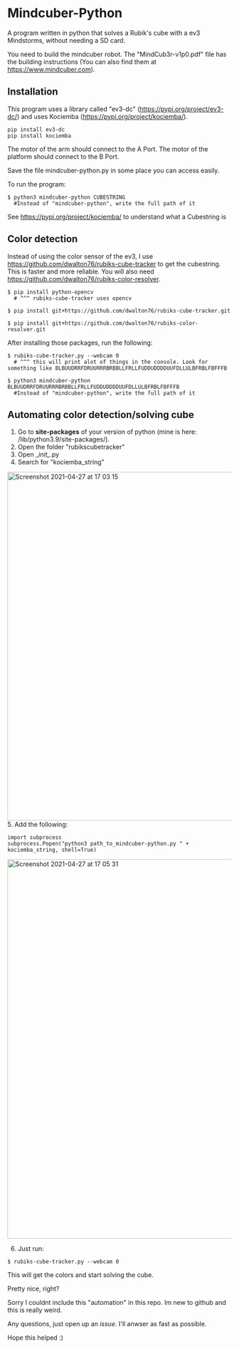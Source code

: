 # Mindcuber-Python
A program written in python that solves a Rubik's cube with a ev3 Mindstorms, without needing a SD card.

You need to build the mindcuber robot. The "MindCub3r-v1p0.pdf" file has the building instructions (You can also find them  at https://www.mindcuber.com).

## Installation

This program uses a library called "ev3-dc" (https://pypi.org/project/ev3-dc/) and uses Kociemba (https://pypi.org/project/kociemba/).

```
pip install ev3-dc
pip install kociemba
```

The motor of the arm should connect to the A Port.
The motor of the platform should connect to the B Port.

Save the file mindcuber-python.py in some place you can access easily.

To run the program:
```
$ python3 mindcuber-python CUBESTRING
  #Instead of "mindcuber-python", write the full path of it
```

See https://pypi.org/project/kociemba/ to understand what a Cubestring is

## Color detection

Instead of using the color sensor of the ev3, I use https://github.com/dwalton76/rubiks-cube-tracker to get the cubestring. This is faster and more reliable.
You will also need https://github.com/dwalton76/rubiks-color-resolver.

```
$ pip install python-opencv
  # ^^^ rubiks-cube-tracker uses opencv
  
$ pip install git+https://github.com/dwalton76/rubiks-cube-tracker.git

$ pip install git+https://github.com/dwalton76/rubiks-color-resolver.git
```

After installing those packages, run the following:
```
$ rubiks-cube-tracker.py --webcam 0
  # ^^^ this will print alot of things in the console. Look for something like BLBUUDRRFDRUURRRBRBBLLFRLLFUDDUDDDDUUFDLLULBFRBLFBFFFB
  
$ python3 mindcuber-python BLBUUDRRFDRUURRRBRBBLLFRLLFUDDUDDDDUUFDLLULBFRBLFBFFFB
  #Instead of "mindcuber-python", write the full path of it
```

## Automating color detection/solving cube
1. Go to **site-packages** of your version of python (mine is here: /lib/python3.9/site-packages/).
2. Open the folder "rubikscubetracker"
3. Open \__init\__.py
4. Search for "kociemba_string"
<img width="783" alt="Screenshot 2021-04-27 at 17 03 15" src="https://user-images.githubusercontent.com/82064173/116274326-796d7f80-a77a-11eb-9296-4f65b016f07a.png">
5. Add the following:

```python3
import subprocess
subprocess.Popen("python3 path_to_mindcuber-python.py " + kociemba_string, shell=True)
```

<img width="852" alt="Screenshot 2021-04-27 at 17 05 31" src="https://user-images.githubusercontent.com/82064173/116274671-c81b1980-a77a-11eb-8cf1-6325ce6b7a07.png">

6. Just run:

```
$ rubiks-cube-tracker.py --webcam 0
```

This will get the colors and start solving the cube.

Pretty nice, right?


Sorry I couldnt include this "automation" in this repo. Im new to github and this is really weird.

Any questions, just open up an *issue*. I'll anwser as fast as possible.

Hope this helped :)
